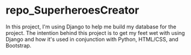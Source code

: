 # repo_SuperheroesCreator
In this project, I'm using Django to help me build my database for the project. The intention behind this project is to get my feet wet with using Django and how it's used in conjunction with Python, HTML/CSS, and Bootstrap.
